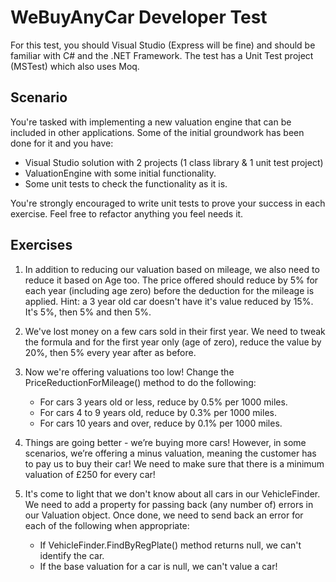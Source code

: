 # WeBuyAnyCar Developer Test
For this test, you should Visual Studio (Express will be fine) and should be familiar with C# and the .NET Framework. The test has a Unit Test project (MSTest) which also uses Moq.

## Scenario
You're tasked with implementing a new valuation engine that can be included in other applications. Some of the initial groundwork has been done for it and you have:

 - Visual Studio solution with 2 projects (1 class library & 1 unit test project)
 - ValuationEngine with some initial functionality.
 - Some unit tests to check the functionality as it is.

You're strongly encouraged to write unit tests to prove your success in each exercise. Feel free to refactor anything you feel needs it.

## Exercises

1. In addition to reducing our valuation based on mileage, we also need to reduce it based on Age too. The price offered should reduce by 5% for each year (including age zero) before the deduction for the mileage is applied.
   Hint: a 3 year old car doesn't have it's value reduced by 15%. It's 5%, then 5% and then 5%.

2. We've lost money on a few cars sold in their first year. We need to tweak the formula and for the first year only (age of zero), reduce the value by 20%, then 5% every year after as before.

3. Now we're offering valuations too low! Change the PriceReductionForMileage() method to do the following:

   * For cars 3 years old or less, reduce by 0.5% per 1000 miles.
   * For cars 4 to 9 years old, reduce by 0.3% per 1000 miles.
   * For cars 10 years and over, reduce by 0.1% per 1000 miles.

4. Things are going better - we’re buying more cars! However, in some scenarios, we’re offering a minus valuation, meaning the customer has to pay us to buy their car! We need to make sure that there is a minimum valuation of £250 for every car!

5. It's come to light that we don't know about all cars in our VehicleFinder. We need to add a property for passing back (any number of) errors in our Valuation object. Once done, we need to send back an error for each of the following when appropriate:

   * If VehicleFinder.FindByRegPlate() method returns null, we can't identify the car.
   * If the base valuation for a car is null, we can't value a car!
